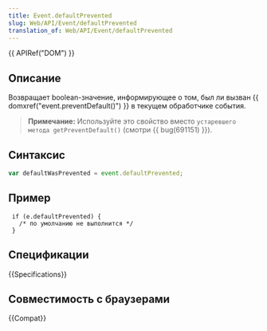 ```yaml
---
title: Event.defaultPrevented
slug: Web/API/Event/defaultPrevented
translation_of: Web/API/Event/defaultPrevented
---
```


{{ APIRef("DOM") }}

## Описание

Возвращает boolean-значение, информирующее о том, был ли вызван {{ domxref("event.preventDefault()") }} в текущем обработчике события.

> **Примечание:** Используйте это свойство вместо `устаревшего метода getPreventDefault()` (смотри {{ bug(691151) }}).

## Синтаксис

```js
var defaultWasPrevented = event.defaultPrevented;
```

## Пример

```
 if (e.defaultPrevented) {
   /* по умолчанию не выполнится */
 }
```

## Спецификации

{{Specifications}}

## Совместимость с браузерами

{{Compat}}
